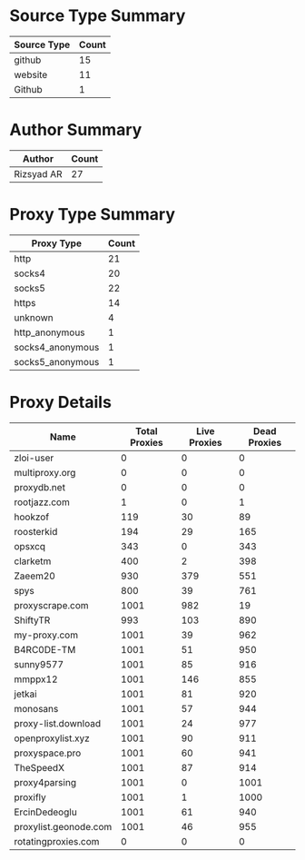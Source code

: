 # Source Type Summary

| Source Type | Count |
|-------------|-------|
| github | 15 |
| website | 11 |
| Github | 1 |


# Author Summary

| Author | Count |
|--------|-------|
| Rizsyad AR | 27 |


# Proxy Type Summary

| Proxy Type | Count |
|------------|-------|
| http | 21 |
| socks4 | 20 |
| socks5 | 22 |
| https | 14 |
| unknown | 4 |
| http_anonymous | 1 |
| socks4_anonymous | 1 |
| socks5_anonymous | 1 |


# Proxy Details

| Name | Total Proxies | Live Proxies | Dead Proxies |
|------|---------------|--------------|---------------|
| zloi-user | 0 | 0 | 0 |
| multiproxy.org | 0 | 0 | 0 |
| proxydb.net | 0 | 0 | 0 |
| rootjazz.com | 1 | 0 | 1 |
| hookzof | 119 | 30 | 89 |
| roosterkid | 194 | 29 | 165 |
| opsxcq | 343 | 0 | 343 |
| clarketm | 400 | 2 | 398 |
| Zaeem20 | 930 | 379 | 551 |
| spys | 800 | 39 | 761 |
| proxyscrape.com | 1001 | 982 | 19 |
| ShiftyTR | 993 | 103 | 890 |
| my-proxy.com | 1001 | 39 | 962 |
| B4RC0DE-TM | 1001 | 51 | 950 |
| sunny9577 | 1001 | 85 | 916 |
| mmppx12 | 1001 | 146 | 855 |
| jetkai | 1001 | 81 | 920 |
| monosans | 1001 | 57 | 944 |
| proxy-list.download | 1001 | 24 | 977 |
| openproxylist.xyz | 1001 | 90 | 911 |
| proxyspace.pro | 1001 | 60 | 941 |
| TheSpeedX | 1001 | 87 | 914 |
| proxy4parsing | 1001 | 0 | 1001 |
| proxifly | 1001 | 1 | 1000 |
| ErcinDedeoglu | 1001 | 61 | 940 |
| proxylist.geonode.com | 1001 | 46 | 955 |
| rotatingproxies.com | 0 | 0 | 0 |
